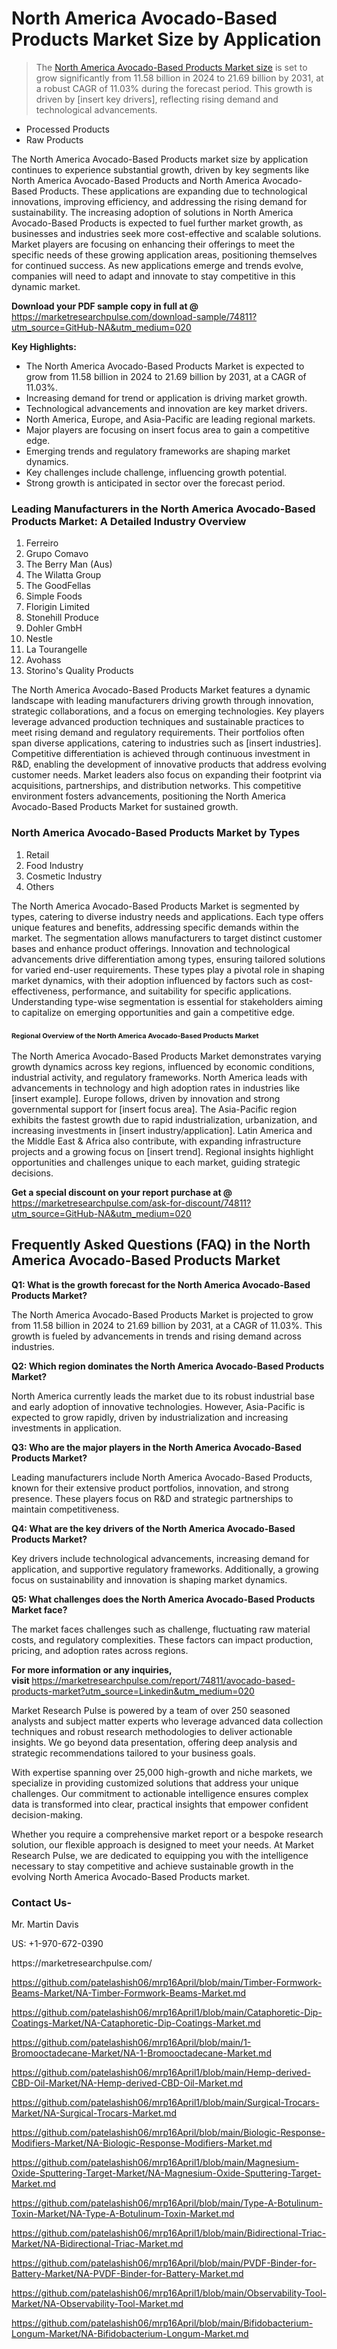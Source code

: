<h1>North America Avocado-Based Products Market&nbsp;Size by Application</h1><blockquote><p>The <a href="https://marketresearchpulse.com/download-sample/74811?utm_source=GitHub-NA&amp;utm_medium=020">North America Avocado-Based Products Market size</a> is set to grow significantly from 11.58 billion in 2024 to 21.69 billion by 2031, at a robust CAGR of 11.03% during the forecast period. This growth is driven by [insert key drivers], reflecting rising demand and technological advancements.</p></blockquote><ul><li>Processed Products<li> Raw Products</li></ul><p>The North America Avocado-Based Products market size by application continues to experience substantial growth, driven by key segments like North America Avocado-Based Products and North America Avocado-Based Products. These applications are expanding due to technological innovations, improving efficiency, and addressing the rising demand for sustainability. The increasing adoption of solutions in North America Avocado-Based Products is expected to fuel further market growth, as businesses and industries seek more cost-effective and scalable solutions. Market players are focusing on enhancing their offerings to meet the specific needs of these growing application areas, positioning themselves for continued success. As new applications emerge and trends evolve, companies will need to adapt and innovate to stay competitive in this dynamic market.</p><p><strong>Download your PDF sample copy in full at @ </strong><a href="https://marketresearchpulse.com/download-sample/74811?utm_source=GitHub-NA&amp;utm_medium=020">https://marketresearchpulse.com/download-sample/74811?utm_source=GitHub-NA&amp;utm_medium=020</a></p><p><strong>Key Highlights: </strong></p><ul><li>The North America Avocado-Based Products Market is expected to grow from 11.58 billion in 2024 to 21.69 billion by 2031, at a CAGR of 11.03%.</li><li>Increasing demand for trend or application is driving market growth.</li><li>Technological advancements and innovation are key market drivers.</li><li>North America, Europe, and Asia-Pacific are leading regional markets.</li><li>Major players are focusing on insert focus area to gain a competitive edge.</li><li>Emerging trends and regulatory frameworks are shaping market dynamics.</li><li>Key challenges include challenge, influencing growth potential.</li><li>Strong growth is anticipated in sector over the forecast period.</li></ul><h3>Leading Manufacturers in the North America Avocado-Based Products Market: A Detailed Industry Overview</h3><ol><li>Ferreiro</li><li>Grupo Comavo</li><li>The Berry Man (Aus)</li><li>The Wilatta Group</li><li>The GoodFellas</li><li>Simple Foods</li><li>Florigin Limited</li><li>Stonehill Produce</li><li>Dohler GmbH</li><li>Nestle</li><li>La Tourangelle</li><li>Avohass</li><li>Storino's Quality Products</li></ol><div class="flex max-w-full flex-col flex-grow"><div class="min-h-8 text-message flex w-full flex-col items-end gap-2 whitespace-normal break-words [.text-message+&amp;]:mt-5" dir="auto" data-message-author-role="assistant" data-message-id="fd8432e4-4910-450d-b182-61b7bfb0a01f" data-message-model-slug="gpt-4o"><div class="flex w-full flex-col gap-1 empty:hidden first:pt-[3px]"><div class="markdown prose w-full break-words dark:prose-invert light"><p>The North America Avocado-Based Products Market features a dynamic landscape with leading manufacturers driving growth through innovation, strategic collaborations, and a focus on emerging technologies. Key players leverage advanced production techniques and sustainable practices to meet rising demand and regulatory requirements. Their portfolios often span diverse applications, catering to industries such as [insert industries]. Competitive differentiation is achieved through continuous investment in R&amp;D, enabling the development of innovative products that address evolving customer needs. Market leaders also focus on expanding their footprint via acquisitions, partnerships, and distribution networks. This competitive environment fosters advancements, positioning the North America Avocado-Based Products Market for sustained growth.</p></div></div></div></div><h3>North America Avocado-Based Products Market by Types</h3><ol><li>Retail<li> Food Industry<li> Cosmetic Industry<li> Others</li></ol><div class="flex max-w-full flex-col flex-grow"><div class="min-h-8 text-message flex w-full flex-col items-end gap-2 whitespace-normal break-words [.text-message+&amp;]:mt-5" dir="auto" data-message-author-role="assistant" data-message-id="084470be-0bb7-4664-bddf-5156b4f41249" data-message-model-slug="gpt-4o-mini"><div class="flex w-full flex-col gap-1 empty:hidden first:pt-[3px]"><div class="markdown prose w-full break-words dark:prose-invert light"><p>The North America Avocado-Based Products Market is segmented by types, catering to diverse industry needs and applications. Each type offers unique features and benefits, addressing specific demands within the market. The segmentation allows manufacturers to target distinct customer bases and enhance product offerings. Innovation and technological advancements drive differentiation among types, ensuring tailored solutions for varied end-user requirements. These types play a pivotal role in shaping market dynamics, with their adoption influenced by factors such as cost-effectiveness, performance, and suitability for specific applications. Understanding type-wise segmentation is essential for stakeholders aiming to capitalize on emerging opportunities and gain a competitive edge.</p></div></div></div></div><h3><span style="font-size: 11px;">Regional Overview of the North America Avocado-Based Products Market</span></h3><div class="flex max-w-full flex-col flex-grow"><div class="min-h-8 text-message flex w-full flex-col items-end gap-2 whitespace-normal break-words [.text-message+&amp;]:mt-5" dir="auto" data-message-author-role="assistant" data-message-id="e9038762-ce64-4e30-91c9-9bd413514231" data-message-model-slug="gpt-4o-mini"><div class="flex w-full flex-col gap-1 empty:hidden first:pt-[3px]"><div class="markdown prose w-full break-words dark:prose-invert light"><p>The North America Avocado-Based Products Market demonstrates varying growth dynamics across key regions, influenced by economic conditions, industrial activity, and regulatory frameworks. North America leads with advancements in technology and high adoption rates in industries like [insert example]. Europe follows, driven by innovation and strong governmental support for [insert focus area]. The Asia-Pacific region exhibits the fastest growth due to rapid industrialization, urbanization, and increasing investments in [insert industry/application]. Latin America and the Middle East &amp; Africa also contribute, with expanding infrastructure projects and a growing focus on [insert trend]. Regional insights highlight opportunities and challenges unique to each market, guiding strategic decisions.</p></div></div></div></div><p><strong>Get a special discount on your report purchase at @ </strong><a href="https://marketresearchpulse.com/ask-for-discount/74811?utm_source=GitHub-NA&amp;utm_medium=020">https://marketresearchpulse.com/ask-for-discount/74811?utm_source=GitHub-NA&amp;utm_medium=020</a></p><h2>Frequently Asked Questions (FAQ) in the North America Avocado-Based Products Market</h2><p><strong>Q1: What is the growth forecast for the North America Avocado-Based Products Market?</strong></p><p>The North America Avocado-Based Products Market is projected to grow from 11.58 billion in 2024 to 21.69 billion by 2031, at a CAGR of 11.03%. This growth is fueled by advancements in trends and rising demand across industries.</p><p><strong>Q2: Which region dominates the North America Avocado-Based Products Market?</strong></p><p>North America currently leads the market due to its robust industrial base and early adoption of innovative technologies. However, Asia-Pacific is expected to grow rapidly, driven by industrialization and increasing investments in application.</p><p><strong>Q3: Who are the major players in the North America Avocado-Based Products Market?</strong></p><p>Leading manufacturers include North America Avocado-Based Products, known for their extensive product portfolios, innovation, and strong presence. These players focus on R&amp;D and strategic partnerships to maintain competitiveness.</p><p><strong>Q4: What are the key drivers of the North America Avocado-Based Products Market?</strong></p><p>Key drivers include technological advancements, increasing demand for application, and supportive regulatory frameworks. Additionally, a growing focus on sustainability and innovation is shaping market dynamics.</p><p><strong>Q5: What challenges does the North America Avocado-Based Products Market face?</strong></p><p>The market faces challenges such as challenge, fluctuating raw material costs, and regulatory complexities. These factors can impact production, pricing, and adoption rates across regions.</p><p><strong>For more information or any inquiries, visit&nbsp;</strong><a href="https://marketresearchpulse.com/report/74811/avocado-based-products-market?utm_source=Linkedin&utm_medium=020">https://marketresearchpulse.com/report/74811/avocado-based-products-market?utm_source=Linkedin&utm_medium=020</a></p><p>Market Research Pulse is powered by a team of over 250 seasoned analysts and subject matter experts who leverage advanced data collection techniques and robust research methodologies to deliver actionable insights. We go beyond data presentation, offering deep analysis and strategic recommendations tailored to your business goals.</p><p>With expertise spanning over 25,000 high-growth and niche markets, we specialize in providing customized solutions that address your unique challenges. Our commitment to actionable intelligence ensures complex data is transformed into clear, practical insights that empower confident decision-making.</p><p>Whether you require a comprehensive market report or a bespoke research solution, our flexible approach is designed to meet your needs. At Market Research Pulse, we are dedicated to equipping you with the intelligence necessary to stay competitive and achieve sustainable growth in the evolving North America Avocado-Based Products market.</p><h3><strong>Contact Us-</strong></h3><p>Mr. Martin Davis</p><p>US: +1-970-672-0390</p><p>https://marketresearchpulse.com/</p><p><a href="https://github.com/patelashish06/mrp16April/blob/main/Timber-Formwork-Beams-Market/NA-Timber-Formwork-Beams-Market.md">https://github.com/patelashish06/mrp16April/blob/main/Timber-Formwork-Beams-Market/NA-Timber-Formwork-Beams-Market.md</a></p><p><a href="https://github.com/patelashish06/mrp16April1/blob/main/Cataphoretic-Dip-Coatings-Market/NA-Cataphoretic-Dip-Coatings-Market.md">https://github.com/patelashish06/mrp16April1/blob/main/Cataphoretic-Dip-Coatings-Market/NA-Cataphoretic-Dip-Coatings-Market.md</a></p><p><a href="https://github.com/patelashish06/mrp16April/blob/main/1-Bromooctadecane-Market/NA-1-Bromooctadecane-Market.md">https://github.com/patelashish06/mrp16April/blob/main/1-Bromooctadecane-Market/NA-1-Bromooctadecane-Market.md</a></p><p><a href="https://github.com/patelashish06/mrp16April1/blob/main/Hemp-derived-CBD-Oil-Market/NA-Hemp-derived-CBD-Oil-Market.md">https://github.com/patelashish06/mrp16April1/blob/main/Hemp-derived-CBD-Oil-Market/NA-Hemp-derived-CBD-Oil-Market.md</a></p><p><a href="https://github.com/patelashish06/mrp16April1/blob/main/Surgical-Trocars-Market/NA-Surgical-Trocars-Market.md">https://github.com/patelashish06/mrp16April1/blob/main/Surgical-Trocars-Market/NA-Surgical-Trocars-Market.md</a></p><p><a href="https://github.com/patelashish06/mrp16April/blob/main/Biologic-Response-Modifiers-Market/NA-Biologic-Response-Modifiers-Market.md">https://github.com/patelashish06/mrp16April/blob/main/Biologic-Response-Modifiers-Market/NA-Biologic-Response-Modifiers-Market.md</a></p><p><a href="https://github.com/patelashish06/mrp16April1/blob/main/Magnesium-Oxide-Sputtering-Target-Market/NA-Magnesium-Oxide-Sputtering-Target-Market.md">https://github.com/patelashish06/mrp16April1/blob/main/Magnesium-Oxide-Sputtering-Target-Market/NA-Magnesium-Oxide-Sputtering-Target-Market.md</a></p><p><a href="https://github.com/patelashish06/mrp16April/blob/main/Type-A-Botulinum-Toxin-Market/NA-Type-A-Botulinum-Toxin-Market.md">https://github.com/patelashish06/mrp16April/blob/main/Type-A-Botulinum-Toxin-Market/NA-Type-A-Botulinum-Toxin-Market.md</a></p><p><a href="https://github.com/patelashish06/mrp16April1/blob/main/Bidirectional-Triac-Market/NA-Bidirectional-Triac-Market.md">https://github.com/patelashish06/mrp16April1/blob/main/Bidirectional-Triac-Market/NA-Bidirectional-Triac-Market.md</a></p><p><a href="https://github.com/patelashish06/mrp16April/blob/main/PVDF-Binder-for-Battery-Market/NA-PVDF-Binder-for-Battery-Market.md">https://github.com/patelashish06/mrp16April/blob/main/PVDF-Binder-for-Battery-Market/NA-PVDF-Binder-for-Battery-Market.md</a></p><p><a href="https://github.com/patelashish06/mrp16April1/blob/main/Observability-Tool-Market/NA-Observability-Tool-Market.md">https://github.com/patelashish06/mrp16April1/blob/main/Observability-Tool-Market/NA-Observability-Tool-Market.md</a></p><p><a href="https://github.com/patelashish06/mrp16April/blob/main/Bifidobacterium-Longum-Market/NA-Bifidobacterium-Longum-Market.md">https://github.com/patelashish06/mrp16April/blob/main/Bifidobacterium-Longum-Market/NA-Bifidobacterium-Longum-Market.md</a></p>